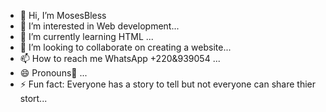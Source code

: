 - 👋 Hi, I’m MosesBless
- 👀 I’m interested in Web development...
- 🌱 I’m currently learning HTML ...
- 💞️ I’m looking to collaborate on creating a website...
- 📫 How to reach me WhatsApp +220&939054 ...
- 😄 Pronouns🥑 ...
- ⚡ Fun fact: Everyone has a story to tell but not everyone can share thier stort...

<!---
MosesBless23/MosesBless23 is a ✨ special ✨ repository because its `README.md` (this file) appears on your GitHub profile.
You can click the Preview link to take a look at your changes.
--->
